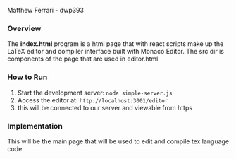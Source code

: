 


Matthew Ferrari - dwp393

### Overview
The **index.html** program is a html page that with react scripts make up the LaTeX editor and compiler interface built with Monaco Editor.
The src dir is components of the page that are used in editor.html

### How to Run
1. Start the development server: `node simple-server.js`
2. Access the editor at: `http://localhost:3001/editor`
3. this will be connected to our server and viewable from https


### Implementation
This will be the main page that will be used to edit and compile tex language code. 

